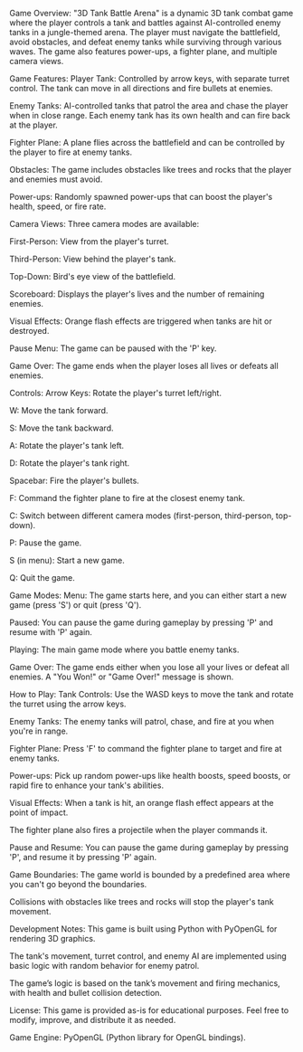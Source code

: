 Game Overview:
"3D Tank Battle Arena" is a dynamic 3D tank combat game where the player controls a tank and battles against AI-controlled enemy tanks in a jungle-themed arena. The player must navigate the battlefield, avoid obstacles, and defeat enemy tanks while surviving through various waves. The game also features power-ups, a fighter plane, and multiple camera views.

Game Features:
Player Tank: Controlled by arrow keys, with separate turret control. The tank can move in all directions and fire bullets at enemies.

Enemy Tanks: AI-controlled tanks that patrol the area and chase the player when in close range. Each enemy tank has its own health and can fire back at the player.

Fighter Plane: A plane flies across the battlefield and can be controlled by the player to fire at enemy tanks.

Obstacles: The game includes obstacles like trees and rocks that the player and enemies must avoid.

Power-ups: Randomly spawned power-ups that can boost the player's health, speed, or fire rate.

Camera Views: Three camera modes are available:

First-Person: View from the player's turret.

Third-Person: View behind the player's tank.

Top-Down: Bird's eye view of the battlefield.

Scoreboard: Displays the player's lives and the number of remaining enemies.

Visual Effects: Orange flash effects are triggered when tanks are hit or destroyed.

Pause Menu: The game can be paused with the 'P' key.

Game Over: The game ends when the player loses all lives or defeats all enemies.

Controls:
Arrow Keys: Rotate the player's turret left/right.

W: Move the tank forward.

S: Move the tank backward.

A: Rotate the player's tank left.

D: Rotate the player's tank right.

Spacebar: Fire the player's bullets.

F: Command the fighter plane to fire at the closest enemy tank.

C: Switch between different camera modes (first-person, third-person, top-down).

P: Pause the game.

S (in menu): Start a new game.

Q: Quit the game.


Game Modes:
Menu: The game starts here, and you can either start a new game (press 'S') or quit (press 'Q').

Paused: You can pause the game during gameplay by pressing 'P' and resume with 'P' again.

Playing: The main game mode where you battle enemy tanks.

Game Over: The game ends either when you lose all your lives or defeat all enemies. A "You Won!" or "Game Over!" message is shown.

How to Play:
Tank Controls: Use the WASD keys to move the tank and rotate the turret using the arrow keys.

Enemy Tanks: The enemy tanks will patrol, chase, and fire at you when you're in range.

Fighter Plane: Press 'F' to command the fighter plane to target and fire at enemy tanks.

Power-ups: Pick up random power-ups like health boosts, speed boosts, or rapid fire to enhance your tank's abilities.

Visual Effects:
When a tank is hit, an orange flash effect appears at the point of impact.

The fighter plane also fires a projectile when the player commands it.

Pause and Resume:
You can pause the game during gameplay by pressing 'P', and resume it by pressing 'P' again.

Game Boundaries:
The game world is bounded by a predefined area where you can't go beyond the boundaries.

Collisions with obstacles like trees and rocks will stop the player's tank movement.

Development Notes:
This game is built using Python with PyOpenGL for rendering 3D graphics.

The tank's movement, turret control, and enemy AI are implemented using basic logic with random behavior for enemy patrol.

The game’s logic is based on the tank’s movement and firing mechanics, with health and bullet collision detection.

License:
This game is provided as-is for educational purposes. Feel free to modify, improve, and distribute it as needed.

Game Engine: PyOpenGL (Python library for OpenGL bindings).

